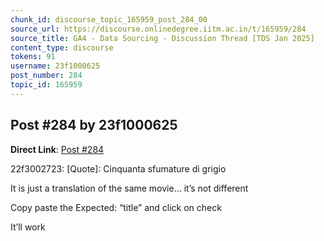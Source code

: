 ```yaml
---
chunk_id: discourse_topic_165959_post_284_00
source_url: https://discourse.onlinedegree.iitm.ac.in/t/165959/284
source_title: GA4 - Data Sourcing - Discussion Thread [TDS Jan 2025]
content_type: discourse
tokens: 91
username: 23f1000625
post_number: 284
topic_id: 165959
---
```


## Post #284 by 23f1000625

**Direct Link**: [Post #284](https://discourse.onlinedegree.iitm.ac.in/t/165959/284)

22f3002723:
[Quote]: 
Cinquanta sfumature di grigio

It is just a translation of the same movie… it’s not different

Copy paste the Expected: “title” and click on check

It’ll work
